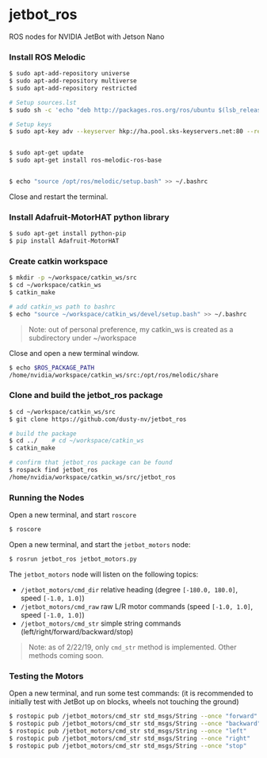 # jetbot_ros
ROS nodes for NVIDIA JetBot with Jetson Nano


### Install ROS Melodic

```bash
$ sudo apt-add-repository universe
$ sudo apt-add-repository multiverse
$ sudo apt-add-repository restricted

# Setup sources.lst
$ sudo sh -c 'echo "deb http://packages.ros.org/ros/ubuntu $(lsb_release -sc) main" > /etc/apt/sources.list.d/ros-latest.list'

# Setup keys
$ sudo apt-key adv --keyserver hkp://ha.pool.sks-keyservers.net:80 --recv-key 0xB01FA116


$ sudo apt-get update
$ sudo apt-get install ros-melodic-ros-base


$ echo "source /opt/ros/melodic/setup.bash" >> ~/.bashrc
```

Close and restart the terminal.


### Install Adafruit-MotorHAT python library

```bash
$ sudo apt-get install python-pip
$ pip install Adafruit-MotorHAT
```


### Create catkin workspace

```bash
$ mkdir -p ~/workspace/catkin_ws/src
$ cd ~/workspace/catkin_ws
$ catkin_make

# add catkin_ws path to bashrc
$ echo "source ~/workspace/catkin_ws/devel/setup.bash" >> ~/.bashrc
```
> Note:  out of personal preference, my catkin_ws is created as a subdirectory under ~/workspace

Close and open a new terminal window.

```bash
$ echo $ROS_PACKAGE_PATH 
/home/nvidia/workspace/catkin_ws/src:/opt/ros/melodic/share
```

### Clone and build the jetbot_ros package

```bash
$ cd ~/workspace/catkin_ws/src
$ git clone https://github.com/dusty-nv/jetbot_ros

# build the package
$ cd ../    # cd ~/workspace/catkin_ws
$ catkin_make

# confirm that jetbot_ros package can be found
$ rospack find jetbot_ros
/home/nvidia/workspace/catkin_ws/src/jetbot_ros
```

### Running the Nodes

Open a new terminal, and start `roscore`
```bash
$ roscore
```

Open a new terminal, and start the `jetbot_motors` node:
```bash
$ rosrun jetbot_ros jetbot_motors.py
```

The `jetbot_motors` node will listen on the following topics:
* `/jetbot_motors/cmd_dir`     relative heading (degree `[-180.0, 180.0]`, speed `[-1.0, 1.0]`)
* `/jetbot_motors/cmd_raw`     raw L/R motor commands  (speed `[-1.0, 1.0]`, speed `[-1.0, 1.0]`)
* `/jetbot_motors/cmd_str`     simple string commands (left/right/forward/backward/stop)

> Note:  as of 2/22/19, only `cmd_str` method is implemented.  Other methods coming soon.


### Testing the Motors

Open a new terminal, and run some test commands:
(it is recommended to initially test with JetBot up on blocks, wheels not touching the ground)

```bash
$ rostopic pub /jetbot_motors/cmd_str std_msgs/String --once "forward"
$ rostopic pub /jetbot_motors/cmd_str std_msgs/String --once "backward"
$ rostopic pub /jetbot_motors/cmd_str std_msgs/String --once "left"
$ rostopic pub /jetbot_motors/cmd_str std_msgs/String --once "right"
$ rostopic pub /jetbot_motors/cmd_str std_msgs/String --once "stop"
```


